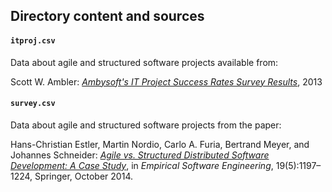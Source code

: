 ## Directory content and sources ###

#### `itproj.csv`

Data about agile and structured software projects available from:

Scott W. Ambler: _[Ambysoft's IT Project Success Rates Survey Results](http://www.ambysoft.com/surveys/success2013.html)_, 2013


#### `survey.csv`

Data about agile and structured software projects from the paper:

Hans-Christian Estler, Martin Nordio, Carlo A. Furia, Bertrand Meyer, and Johannes Schneider: _[Agile vs. Structured Distributed Software Development: A Case Study](http://bugcounting.net/publications.html#ese13)_, in _Empirical Software Engineering_, 19(5):1197–1224, Springer, October 2014.
